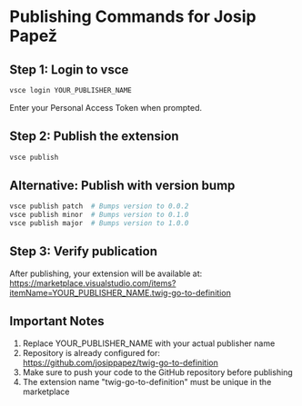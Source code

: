 # Publishing Commands for Josip Papež

## Step 1: Login to vsce

```bash
vsce login YOUR_PUBLISHER_NAME
```

Enter your Personal Access Token when prompted.

## Step 2: Publish the extension

```bash
vsce publish
```

## Alternative: Publish with version bump

```bash
vsce publish patch  # Bumps version to 0.0.2
vsce publish minor  # Bumps version to 0.1.0
vsce publish major  # Bumps version to 1.0.0
```

## Step 3: Verify publication

After publishing, your extension will be available at:
<https://marketplace.visualstudio.com/items?itemName=YOUR_PUBLISHER_NAME.twig-go-to-definition>

## Important Notes

1. Replace YOUR_PUBLISHER_NAME with your actual publisher name
2. Repository is already configured for: <https://github.com/josippapez/twig-go-to-definition>
3. Make sure to push your code to the GitHub repository before publishing
4. The extension name "twig-go-to-definition" must be unique in the marketplace
